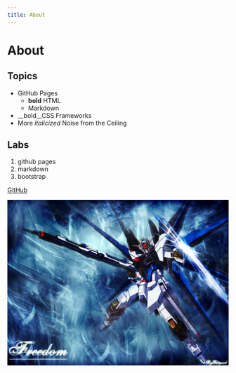 ```yaml
---
title: About
---
```


# About

## Topics

* GitHub Pages
	* __bold__ HTML
	* Markdown
* __bold__CSS Frameworks
* More _italicized_ Noise from the Ceiling

## Labs

1. github pages
2. markdown
3. bootstrap

[GitHub](http://github.com)

![Gundam Style](images/Gundam_Seed.jpg)